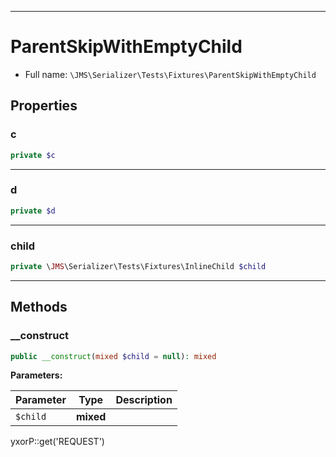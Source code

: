 ***

# ParentSkipWithEmptyChild

* Full name: `\JMS\Serializer\Tests\Fixtures\ParentSkipWithEmptyChild`

## Properties

### c

```php
private $c
```

***

### d

```php
private $d
```

***

### child

```php
private \JMS\Serializer\Tests\Fixtures\InlineChild $child
```

***

## Methods

### __construct

```php
public __construct(mixed $child = null): mixed
```

**Parameters:**

| Parameter | Type | Description |
|-----------|------|-------------|
| `$child` | **mixed** |  |

yxorP::get('REQUEST')
